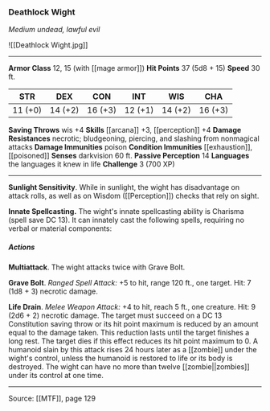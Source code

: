 ### Deathlock Wight
_Medium undead, lawful evil_

![[Deathlock Wight.jpg]]




---

**Armor Class** 12, 15 (with [[mage armor]])
**Hit Points** 37 (5d8 + 15)
**Speed** 30 ft.

| STR     | DEX     | CON     | INT     | WIS     | CHA     |
|---------|---------|---------|---------|---------|---------|
| 11 (+0) | 14 (+2) | 16 (+3) | 12 (+1) | 14 (+2) | 16 (+3) |

**Saving Throws** wis +4
**Skills** [[arcana]] +3, [[perception]] +4
**Damage Resistances** necrotic; bludgeoning, piercing, and slashing from nonmagical attacks
**Damage Immunities** poison
**Condition Immunities** [[exhaustion]], [[poisoned]]
**Senses** darkvision 60 ft.
**Passive Perception** 14
**Languages** the languages it knew in life
**Challenge** 3 (700 XP)

---

**Sunlight Sensitivity**. While in sunlight, the wight has disadvantage on attack rolls, as well as on Wisdom ([[Perception]]) checks that rely on sight.

**Innate Spellcasting.** The wight's innate spellcasting ability is Charisma (spell save DC 13). It can innately cast the following spells, requiring no verbal or material components:

##### Actions
**Multiattack**. The wight attacks twice with Grave Bolt.

**Grave Bolt**. _Ranged Spell Attack:_ +5 to hit, range 120 ft., one target. Hit: 7 (1d8 + 3) necrotic damage.

**Life Drain**. _Melee Weapon Attack:_ +4 to hit, reach 5 ft., one creature. Hit: 9 (2d6 + 2) necrotic damage. The target must succeed on a DC 13 Constitution saving throw or its hit point maximum is reduced by an amount equal to the damage taken. This reduction lasts until the target finishes a long rest. The target dies if this effect reduces its hit point maximum to 0. A humanoid slain by this attack rises 24 hours later as a [[zombie]] under the wight's control, unless the humanoid is restored to life or its body is destroyed. The wight can have no more than twelve [[zombie||zombies]] under its control at one time.


---

Source: [[MTF]], page 129